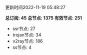 更新时间2022-11-19 05:48:27

**总订阅: 45**
**总节点: 1375**
**有效节点: 251**
- ssr节点: 27
- trojan节点: 34
- v2ray节点: 186
- ss节点: 4
